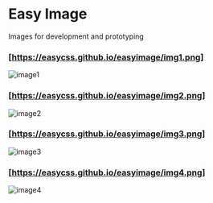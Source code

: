 # Easy Image
Images for development and prototyping

### [https://easycss.github.io/easyimage/img1.png]
![image1](https://easycss.github.io/easyimage/img1.png)

### [https://easycss.github.io/easyimage/img2.png]
![image2](https://easycss.github.io/easyimage/img2.png)

### [https://easycss.github.io/easyimage/img3.png]
![image3](https://easycss.github.io/easyimage/img3.png)

### [https://easycss.github.io/easyimage/img4.png]
![image4](https://easycss.github.io/easyimage/img4.png)
